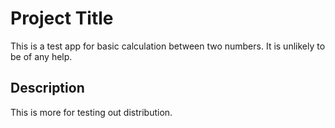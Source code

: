 # Project Title

This is a test app for basic calculation between two numbers.
It is unlikely to be of any help.

## Description

This is more for testing out distribution.

